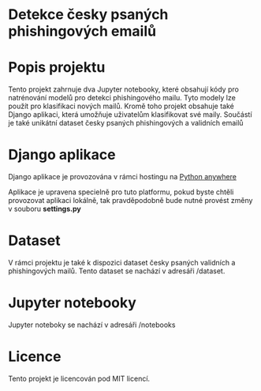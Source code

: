 # Detekce česky psaných phishingových emailů

# Popis projektu

Tento projekt zahrnuje dva Jupyter notebooky, které obsahují kódy pro natrénování modelů pro detekci phishingového mailu. Tyto modely lze použít pro klasifikaci nových mailů. Kromě toho projekt obsahuje také Django aplikaci, která umožňuje uživatelům klasifikovat své maily. Součástí je také unikátní dataset česky psaných phishingových a validních emailů

# Django aplikace

Django aplikace je provozována v rámci hostingu na [Python anywhere]([https://pages.github.com/](http://janklac.pythonanywhere.com/))

Aplikace je upravena specielně pro tuto platformu, pokud byste chtěli provozovat aplikaci lokálně, tak pravděpodobně bude nutné provést změny v souboru **settings.py**

# Dataset
V rámci projektu je také k dispozici dataset česky psaných validních a phishingových mailů. Tento dataset se nachází v adresáři /dataset.

# Jupyter notebooky 
Jupyter noteboky se nachází v adresáři /notebooks

# Licence

Tento projekt je licencován pod MIT licencí.
